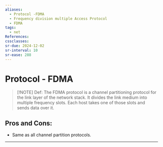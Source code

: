 ```yaml
---
aliases:
  - Protocol -FDMA
  - Frequency division multiple Access Protocol
  - FDMA
tags:
  - net
References: 
cssclasses: 
sr-due: 2024-12-02
sr-interval: 10
sr-ease: 288
---
```

# Protocol - FDMA

> [!NOTE] Def: 
>  The FDMA protocol is a channel partitioning protocol for the link layer of the network stack. It divides the link medium into multiple frequency slots. Each host takes one of those slots and sends data over it. 

## Pros and Cons:
+ Same as all channel partition protocols. 

***